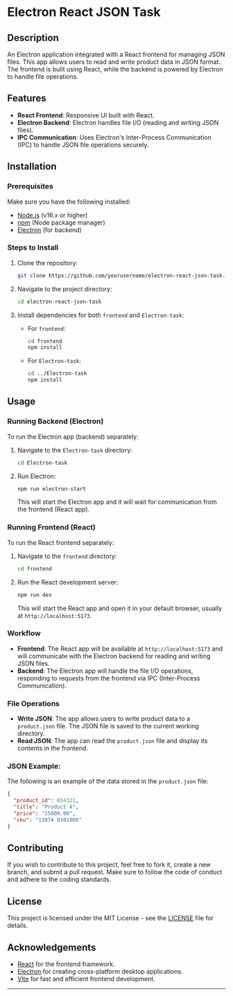 
# Electron React JSON Task

## Description
An Electron application integrated with a React frontend for managing JSON files. This app allows users to read and write product data in JSON format. The frontend is built using React, while the backend is powered by Electron to handle file operations.

## Features
- **React Frontend**: Responsive UI built with React.
- **Electron Backend**: Electron handles file I/O (reading and writing JSON files).
- **IPC Communication**: Uses Electron's Inter-Process Communication (IPC) to handle JSON file operations securely.

## Installation

### Prerequisites
Make sure you have the following installed:
- [Node.js](https://nodejs.org/) (v16.x or higher)
- [npm](https://www.npmjs.com/) (Node package manager)
- [Electron](https://www.electronjs.org/) (for backend)

### Steps to Install

1. Clone the repository:
   ```bash
   git clone https://github.com/yourusername/electron-react-json-task.git
   ```

2. Navigate to the project directory:
   ```bash
   cd electron-react-json-task
   ```

3. Install dependencies for both `frontend` and `Electron-task`:
   - For `frontend`:
     ```bash
     cd frontend
     npm install
     ```

   - For `Electron-task`:
     ```bash
     cd ../Electron-task
     npm install
     ```

## Usage

### Running Backend (Electron)

To run the Electron app (backend) separately:

1. Navigate to the `Electron-task` directory:
   ```bash
   cd Electron-task
   ```

2. Run Electron:
   ```bash
   npm run electron-start
   ```

   This will start the Electron app and it will wait for communication from the frontend (React app).

### Running Frontend (React)

To run the React frontend separately:

1. Navigate to the `frontend` directory:
   ```bash
   cd frontend
   ```

2. Run the React development server:
   ```bash
   npm run dev
   ```

   This will start the React app and open it in your default browser, usually at `http://localhost:5173`.

### Workflow

- **Frontend**: The React app will be available at `http://localhost:5173` and will communicate with the Electron backend for reading and writing JSON files.
- **Backend**: The Electron app will handle the file I/O operations, responding to requests from the frontend via IPC (Inter-Process Communication).

### File Operations

- **Write JSON**: The app allows users to write product data to a `product.json` file. The JSON file is saved to the current working directory.
- **Read JSON**: The app can read the `product.json` file and display its contents in the frontend.

### JSON Example:
The following is an example of the data stored in the `product.json` file:
```json
{
  "product_id": 654321,
  "title": "Product A",
  "price": "15000.00",
  "sku": "1307A 0101000"
}
```

## Contributing

If you wish to contribute to this project, feel free to fork it, create a new branch, and submit a pull request. Make sure to follow the code of conduct and adhere to the coding standards.

## License

This project is licensed under the MIT License - see the [LICENSE](LICENSE) file for details.

## Acknowledgements

- [React](https://reactjs.org/) for the frontend framework.
- [Electron](https://www.electronjs.org/) for creating cross-platform desktop applications.
- [Vite](https://vitejs.dev/) for fast and efficient frontend development.

---
